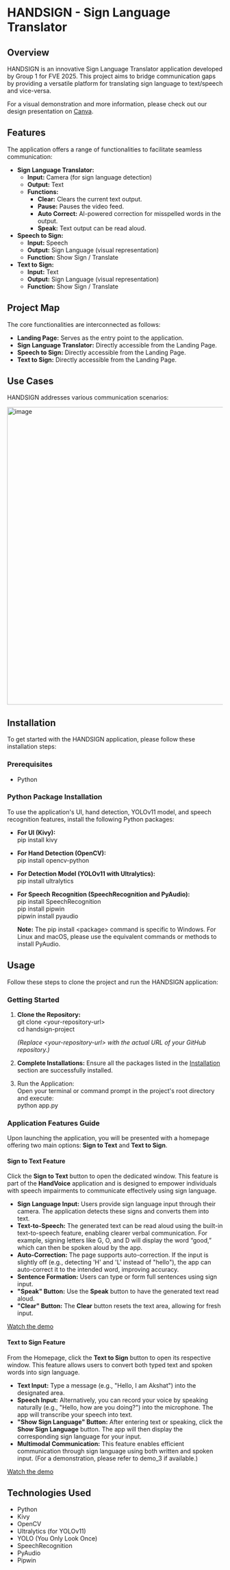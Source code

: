 # **HANDSIGN \- Sign Language Translator**

## **Overview**

HANDSIGN is an innovative Sign Language Translator application developed by Group 1 for FVE 2025\. This project aims to bridge communication gaps by providing a versatile platform for translating sign language to text/speech and vice-versa.

For a visual demonstration and more information, please check out our design presentation on [Canva](https://www.canva.com/design/DAGlpdPJcUo/ex1hLADz94YlG9FArJYQ1Q/edit?utm_content=DAGlpdPJcUo&utm_campaign=designshare&utm_medium=link2&utm_source=sharebutton&authuser=0).

## **Features**

The application offers a range of functionalities to facilitate seamless communication:

* **Sign Language Translator:**  
  * **Input:** Camera (for sign language detection)  
  * **Output:** Text  
  * **Functions:**  
    * **Clear:** Clears the current text output.  
    * **Pause:** Pauses the video feed.  
    * **Auto Correct:** AI-powered correction for misspelled words in the output.  
    * **Speak:** Text output can be read aloud.  
* **Speech to Sign:**  
  * **Input:** Speech  
  * **Output:** Sign Language (visual representation)  
  * **Function:** Show Sign / Translate  
* **Text to Sign:**  
  * **Input:** Text  
  * **Output:** Sign Language (visual representation)  
  * **Function:** Show Sign / Translate

## **Project Map**

The core functionalities are interconnected as follows:

* **Landing Page:** Serves as the entry point to the application.  
* **Sign Language Translator:** Directly accessible from the Landing Page.  
* **Speech to Sign:** Directly accessible from the Landing Page.  
* **Text to Sign:** Directly accessible from the Landing Page.

## **Use Cases**

HANDSIGN addresses various communication scenarios:

<img width="1234" height="695" alt="image" src="https://github.com/user-attachments/assets/c1b512c2-14e8-46c7-9662-a907a2017e38" />


## **Installation**

To get started with the HANDSIGN application, please follow these installation steps:

### **Prerequisites**

* Python

### **Python Package Installation**

To use the application's UI, hand detection, YOLOv11 model, and speech recognition features, install the following Python packages:

* **For UI (Kivy):**  
  pip install kivy

* **For Hand Detection (OpenCV):**  
  pip install opencv-python

* **For Detection Model (YOLOv11 with Ultralytics):**  
  pip install ultralytics

* **For Speech Recognition (SpeechRecognition and PyAudio):**  
  pip install SpeechRecognition  
  pip install pipwin  
  pipwin install pyaudio

  **Note:** The pip install \<package\> command is specific to Windows. For Linux and macOS, please use the equivalent commands or methods to install PyAudio.

## **Usage**

Follow these steps to clone the project and run the HANDSIGN application:

### **Getting Started**

1. **Clone the Repository:**  
   git clone \<your-repository-url\>  
   cd handsign-project

   *(Replace \<your-repository-url\> with the actual URL of your GitHub repository.)*  
2. **Complete Installations:** Ensure all the packages listed in the [Installation](https://www.google.com/search?q=%23installation) section are successfully installed.  
3. Run the Application:  
   Open your terminal or command prompt in the project's root directory and execute:  
   python app.py

### **Application Features Guide**

Upon launching the application, you will be presented with a homepage offering two main options: **Sign to Text** and **Text to Sign**.

#### **Sign to Text Feature**

Click the **Sign to Text** button to open the dedicated window. This feature is part of the **HandVoice** application and is designed to empower individuals with speech impairments to communicate effectively using sign language.

* **Sign Language Input:** Users provide sign language input through their camera. The application detects these signs and converts them into text.  
* **Text-to-Speech:** The generated text can be read aloud using the built-in text-to-speech feature, enabling clearer verbal communication. For example, signing letters like G, O, and D will display the word “good,” which can then be spoken aloud by the app.  
* **Auto-Correction:** The page supports auto-correction. If the input is slightly off (e.g., detecting 'H' and 'L' instead of "hello"), the app can auto-correct it to the intended word, improving accuracy.  
* **Sentence Formation:** Users can type or form full sentences using sign input.  
* **"Speak" Button:** Use the **Speak** button to have the generated text read aloud.  
* **"Clear" Button:** The **Clear** button resets the text area, allowing for fresh input.

[Watch the demo](https://drive.google.com/file/d/1jytnRHUC5LRaVTzNOSF7JQqRGuavR0mA/view?usp=sharing)

#### **Text to Sign Feature**

From the Homepage, click the **Text to Sign** button to open its respective window. This feature allows users to convert both typed text and spoken words into sign language.

* **Text Input:** Type a message (e.g., "Hello, I am Akshat") into the designated area.  
* **Speech Input:** Alternatively, you can record your voice by speaking naturally (e.g., "Hello, how are you doing?") into the microphone. The app will transcribe your speech into text.  
* **"Show Sign Language" Button:** After entering text or speaking, click the **Show Sign Language** button. The app will then display the corresponding sign language for your input.  
* **Multimodal Communication:** This feature enables efficient communication through sign language using both written and spoken input. (For a demonstration, please refer to demo\_3 if available.)

[Watch the demo](https://drive.google.com/file/d/1zZ_879s1-jEwlWzWnwgpfLHuZgPgwlKd/view?usp=sharing)

## **Technologies Used**

* Python  
* Kivy  
* OpenCV  
* Ultralytics (for YOLOv11)  
* YOLO (You Only Look Once)  
* SpeechRecognition  
* PyAudio  
* Pipwin
